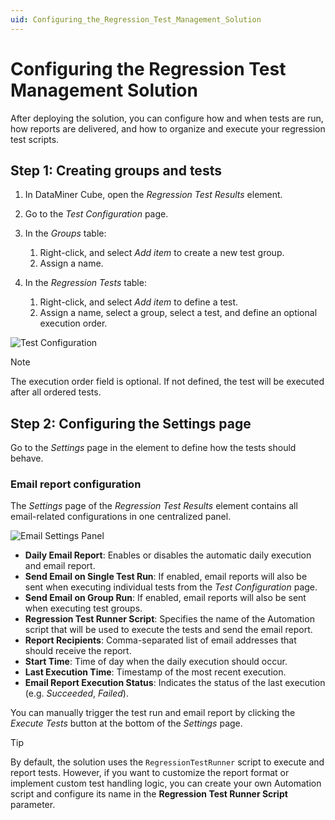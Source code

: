 ```yaml
---
uid: Configuring_the_Regression_Test_Management_Solution
---
```


# Configuring the Regression Test Management Solution

After deploying the solution, you can configure how and when tests are run, how reports are delivered, and how to organize and execute your regression test scripts.

## Step 1: Creating groups and tests

1. In DataMiner Cube, open the *Regression Test Results* element.
1. Go to the *Test Configuration* page.
1. In the *Groups* table:

   1. Right-click, and select *Add item* to create a new test group.
   1. Assign a name.

1. In the *Regression Tests* table:

   1. Right-click, and select *Add item* to define a test.
   1. Assign a name, select a group, select a test, and define an optional execution order.

![Test Configuration](~/solutions/images/Regression_Test_Configuration.png)

> [!NOTE]
> The execution order field is optional. If not defined, the test will be executed after all ordered tests.

## Step 2: Configuring the Settings page

Go to the *Settings* page in the element to define how the tests should behave.

### Email report configuration

The *Settings* page of the *Regression Test Results* element contains all email-related configurations in one centralized panel.

![Email Settings Panel](~/solutions/images/Regression_Test_Settings.png)

- **Daily Email Report**: Enables or disables the automatic daily execution and email report.
- **Send Email on Single Test Run**: If enabled, email reports will also be sent when executing individual tests from the *Test Configuration* page.
- **Send Email on Group Run**: If enabled, email reports will also be sent when executing test groups.
- **Regression Test Runner Script**: Specifies the name of the Automation script that will be used to execute the tests and send the email report.
- **Report Recipients**: Comma-separated list of email addresses that should receive the report.
- **Start Time**: Time of day when the daily execution should occur.
- **Last Execution Time**: Timestamp of the most recent execution.
- **Email Report Execution Status**: Indicates the status of the last execution (e.g. *Succeeded*, *Failed*).

You can manually trigger the test run and email report by clicking the *Execute Tests* button at the bottom of the *Settings* page.

> [!TIP]
> By default, the solution uses the `RegressionTestRunner` script to execute and report tests. However, if you want to customize the report format or implement custom test handling logic, you can create your own Automation script and configure its name in the **Regression Test Runner Script** parameter.
